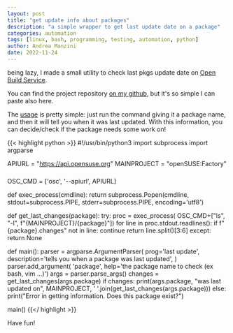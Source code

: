 ```yaml
---
layout: post
title: "get update info about packages"
description: "a simple wrapper to get last update date on a package"
categories: automation
tags: [linux, bash, programming, testing, automation, python]
author: Andrea Manzini
date: 2022-11-24
---
```


being lazy, I made a small utility to check last pkgs update date on [Open Build Service](https://build.opensuse.org/). 

You can find the project repository [on my github](https://github.com/ilmanzo/package_last_update), but it's so simple I can paste also here.

The [usage](https://github.com/ilmanzo/package_last_update/blob/master/README.md) is pretty simple: just run the command giving it a package name, and then it will tell you when it was last updated. With this information, you can decide/check if the package needs some work on!



<!--more-->

{{< highlight python >}}
#!/usr/bin/python3
import subprocess
import argparse

APIURL = "https://api.opensuse.org"
MAINPROJECT = "openSUSE:Factory"
###

OSC_CMD = ['osc', '--apiurl', APIURL]

def exec_process(cmdline):
    return subprocess.Popen(cmdline, stdout=subprocess.PIPE, stderr=subprocess.PIPE, encoding='utf8')

def get_last_changes(package):
    try:
        proc = exec_process(
            OSC_CMD+["ls", "-l", f"{MAINPROJECT}/{package}"])
        for line in proc.stdout.readlines():
            if f"{package}.changes" not in line:
                continue
            return line.split()[3:6]
    except:
        return None

def main():
    parser = argparse.ArgumentParser(
        prog='last update',
        description='tells you when a package was last updated',
    )
    parser.add_argument(
        'package', help='the package name to check (ex bash, vim ...)')
    args = parser.parse_args()
    changes = get_last_changes(args.package)
    if changes:
        print(args.package, "was last updated on", MAINPROJECT,
              ' '.join(get_last_changes(args.package)))
    else:
        print("Error in getting information. Does this package exist?")

main()
{{</ highlight >}}


Have fun!

